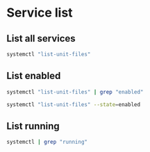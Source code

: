 # Service list

## List all services

```bash
systemctl "list-unit-files"
```

## List enabled

``` bash
systemctl "list-unit-files" | grep "enabled"
```

```bash
systemctl "list-unit-files" --state=enabled
```

## List running

```bash
systemctl | grep "running"
```
